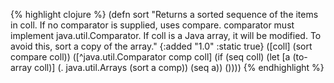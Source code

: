 {% highlight clojure %}
(defn sort
  "Returns a sorted sequence of the items in coll. If no comparator is
  supplied, uses compare.  comparator must implement
  java.util.Comparator.  If coll is a Java array, it will be modified.
  To avoid this, sort a copy of the array."
  {:added "1.0"
   :static true}
  ([coll]
   (sort compare coll))
  ([^java.util.Comparator comp coll]
   (if (seq coll)
     (let [a (to-array coll)]
       (. java.util.Arrays (sort a comp))
       (seq a))
     ())))
{% endhighlight %}
